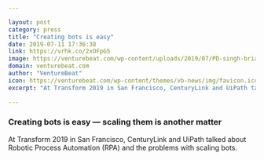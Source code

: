 ```yaml
---

layout: post
category: press
title: "Creating bots is easy"
date: 2019-07-11 17:36:38
link: https://vrhk.co/2xOFpG5
image: https://venturebeat.com/wp-content/uploads/2019/07/PD-singh-brian-bond.jpg?w=1200&strip=all
domain: venturebeat.com
author: "VentureBeat"
icon: https://venturebeat.com/wp-content/themes/vb-news/img/favicon.ico
excerpt: "At Transform 2019 in San Francisco, CenturyLink and UiPath talked about Robotic Process Automation (RPA) and the problems with scaling bots."

---
```


### Creating bots is easy — scaling them is another matter

At Transform 2019 in San Francisco, CenturyLink and UiPath talked about Robotic Process Automation (RPA) and the problems with scaling bots.